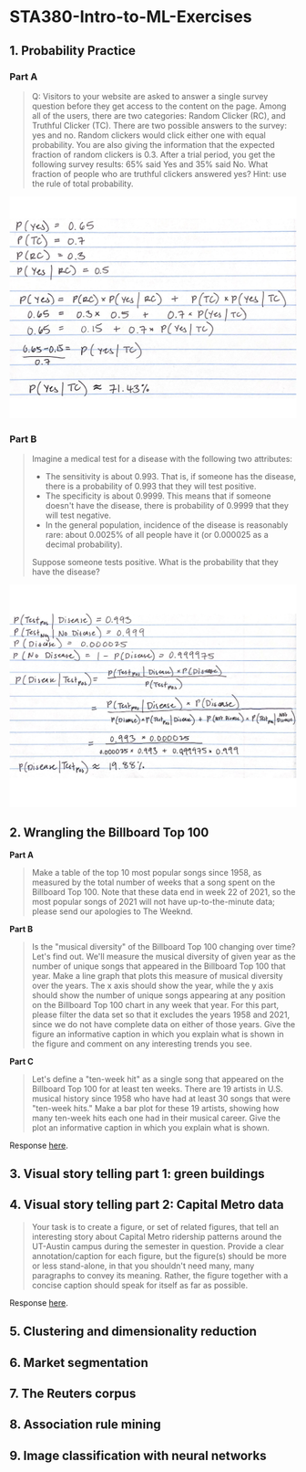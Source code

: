 # STA380-Intro-to-ML-Exercises

## 1. Probability Practice
### **Part A** 
> Q: Visitors to your website are asked to answer a single survey question before they get access to the content on the page. Among all of the users, there are two categories: Random Clicker (RC), and Truthful Clicker (TC). There are two possible answers to the survey: yes and no. Random clickers would click either one with equal probability. You are also giving the information that the expected fraction of random clickers is 0.3. After a trial period, you get the following survey results: 65% said Yes and 35% said No. What fraction of people who are truthful clickers answered yes? Hint: use the rule of total probability.

![Picture of the mathematical solution to part A](Q1/Part-A-Solution.jpg)

### **Part B**
> Imagine a medical test for a disease with the following two attributes:
> 
> - The sensitivity is about 0.993. That is, if someone has the disease, there is a probability of 0.993 that they will test positive.
> - The specificity is about 0.9999. This means that if someone doesn't have the disease, there is probability of 0.9999 that they will test negative.
> - In the general population, incidence of the disease is reasonably rare: about 0.0025% of all people have it (or 0.000025 as a decimal probability).
>
> Suppose someone tests positive. What is the probability that they have the disease?

![Picture of the mathematical solution to part B](Q1/Part-B-Solution.jpg)


## 2. Wrangling the Billboard Top 100
**Part A**
> Make a table of the top 10 most popular songs since 1958, as measured by the total number of weeks that a song spent on the Billboard Top 100. Note that these data end in week 22 of 2021, so the most popular songs of 2021 will not have up-to-the-minute data; please send our apologies to The Weeknd.

**Part B**
> Is the "musical diversity" of the Billboard Top 100 changing over time? Let's find out. We'll measure the musical diversity of given year as the number of unique songs that appeared in the Billboard Top 100 that year. Make a line graph that plots this measure of musical diversity over the years. The x axis should show the year, while the y axis should show the number of unique songs appearing at any position on the Billboard Top 100 chart in any week that year. For this part, please filter the data set so that it excludes the years 1958 and 2021, since we do not have complete data on either of those years. Give the figure an informative caption in which you explain what is shown in the figure and comment on any interesting trends you see.

**Part C**
> Let's define a "ten-week hit" as a single song that appeared on the Billboard Top 100 for at least ten weeks. There are 19 artists in U.S. musical history since 1958 who have had at least 30 songs that were "ten-week hits." Make a bar plot for these 19 artists, showing how many ten-week hits each one had in their musical career. Give the plot an informative caption in which you explain what is shown.

Response [here](Q2/Wrangling-the-Billboard-Top-100.md).


## 3. Visual story telling part 1: green buildings


## 4. Visual story telling part 2: Capital Metro data
> Your task is to create a figure, or set of related figures, that tell an interesting story about Capital Metro ridership patterns around the UT-Austin campus during the semester in question. Provide a clear annotation/caption for each figure, but the figure(s) should be more or less stand-alone, in that you shouldn't need many, many paragraphs to convey its meaning. Rather, the figure together with a concise caption should speak for itself as far as possible.

Response [here](Q4/Visual-Story-Telling-Pt2-CapMetro.md).

## 5. Clustering and dimensionality reduction


## 6. Market segmentation


## 7. The Reuters corpus


## 8. Association rule mining


## 9. Image classification with neural networks
